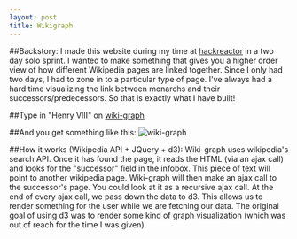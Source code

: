 ```yaml
---
layout: post
title: Wikigraph
---
```

##Backstory:
I made this website during my time at [hackreactor](www.hackreactor.com) in 
a two day solo sprint. I wanted to make something that gives you a higher order view 
of how different Wikipedia pages are linked together. Since I only had two days, I had to zone in to a particular type of page. I've always had a hard time visualizing the link between monarchs and their successors/predecessors. So that is exactly what I have built!

##Type in "Henry VIII" on [wiki-graph](tscheys.github.io/wiki-graph)

##And you get something like this: 
![wiki-graph](https://tscheys.github.io/images/wikiGraph.png)

##How it works (Wikipedia API + JQuery + d3):
Wiki-graph uses wikipedia's search API. Once it has found the page, it reads the HTML (via an ajax call) and looks for the "successor" field in the infobox. This piece of text will point to another wikipedia page. Wiki-graph will then make an ajax call to the successor's page. You could look at it as a recursive ajax call. At the end of every ajax call, we pass down the data to d3. This allows us to render something for the user while we are fetching our data. The original goal of using d3 was to render some kind of graph visualization (which was out of reach for the time I was given). 


